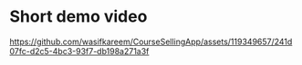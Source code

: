 # Short demo video


https://github.com/wasifkareem/CourseSellingApp/assets/119349657/241d07fc-d2c5-4bc3-93f7-db198a271a3f


